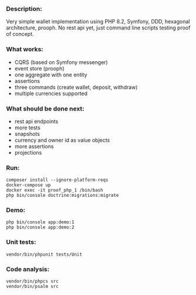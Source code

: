 ### Description:
Very simple wallet implementation using PHP 8.2, Symfony, DDD, hexagonal architecture, prooph. No rest api yet,
just command line scripts testing proof of concept.

### What works:
* CQRS (based on Symfony messenger)
* event store (prooph)
* one aggregate with one entity
* assertions
* three commands (create wallet, deposit, withdraw)
* multiple currencies supported

### What should be done next:
* rest api endpoints
* more tests
* snapshots
* currency and owner id as value objects
* more assertions
* projections

### Run:
```
composer install --ignore-platform-reqs
docker-compose up
docker exec -it proof_php_1 /bin/bash
php bin/console doctrine:migrations:migrate
```

### Demo:
```
php bin/console app:demo:1
php bin/console app:demo:2
```

### Unit tests:
```
vendor/bin/phpunit tests/Unit
```

### Code analysis:
```
vendor/bin/phpcs src
vendor/bin/psalm src
```
